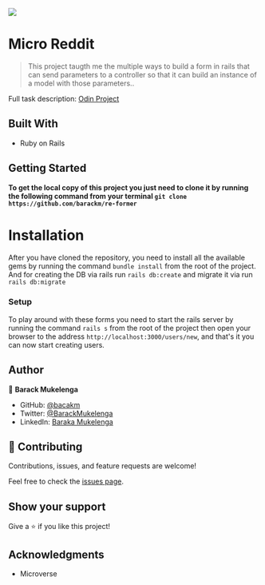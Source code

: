 ![](https://img.shields.io/badge/Microverse-blueviolet)

# Micro Reddit

> This project taugth me the multiple ways to build a form in rails that can send parameters to a controller so that it can build an instance of a model with those parameters..

Full task description: [Odin Project](https://www.theodinproject.com/courses/ruby-on-rails/lessons/forms)

## Built With

- Ruby on Rails

## Getting Started

**To get the local copy of this project you just need to clone it by running the following command from your terminal `git clone https://github.com/barackm/re-former`**

# Installation

After you have cloned the repository, you need to install all the available gems by running the command `bundle install` from the root of the project.
And for creating the DB via rails run `rails db:create` and migrate it via run `rails db:migrate`

### Setup

To play around with these forms you need to start the rails server by running the command `rails s` from the root of the project then open your browser to the address `http://localhost:3000/users/new`, and that's it you can now start creating users.

## Author

👤 **Barack Mukelenga**

- GitHub: [@bacakm](https://github.com/barackm)
- Twitter: [@BarackMukelenga](https://twitter.com/BarackMukelenga)
- LinkedIn: [Baraka Mukelenga](https://www.linkedin.com/in/baraka-mukelenga/)

## 🤝 Contributing

Contributions, issues, and feature requests are welcome!

Feel free to check the [issues page](https://github.com/barackm/re-former/issues).

## Show your support

Give a ⭐️ if you like this project!

## Acknowledgments

- Microverse
